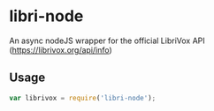 # libri-node
An async nodeJS wrapper for the official LibriVox API (https://librivox.org/api/info)

## Usage

```javascript
var librivox = require('libri-node');

```
